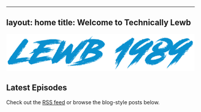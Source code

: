 
---
layout: home
title: Welcome to Technically Lewb
---

![Technically Lewb Logo](/assets/images/logo.png)

## Latest Episodes

Check out the [RSS feed](https://lewb1989.github.io/Technically-Lewb-Feed/feed.xml) or browse the blog-style posts below.
